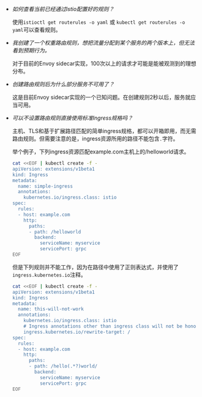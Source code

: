 * _如何查看当前已经通过Istio配置好的规则？_

  使用`istioctl get routerules -o yaml` 或 `kubectl get routerules -o yaml`可以查看规则。

* _我创建了一个权重路由规则，想把流量分配到某个服务的两个版本上，但无法看到预期行为。_
  
  对于目前的Envoy sidecar实现，100次以上的请求才可能是能被观测到的理想分布。
  
* _创建路由规则后为什么部分服务不可用了？_
 
  这是目前Envoy sidecar实现的一个已知问题。在创建规则2秒以后，服务就应当可用。

* _可以不设置路由规则直接使用标准Ingress规格吗？_

  主机、TLS和基于扩展路径匹配的简单ingress规格，都可以开箱即用，而无需路由规则。但需要注意的是，ingress资源所用的路径不能包含`.`字符。
  
  举个例子，下列ingress资源匹配example.com主机上的/helloworld请求。
  
  ```bash
  cat <<EOF | kubectl create -f -
  apiVersion: extensions/v1beta1
  kind: Ingress
  metadata:
    name: simple-ingress
    annotations:
      kubernetes.io/ingress.class: istio
  spec:
    rules:
    - host: example.com
      http:
        paths:
        - path: /helloworld
          backend:
            serviceName: myservice
            servicePort: grpc
  EOF
  ```
 
  但是下列规则并不能工作，因为在路径中使用了正则表达式，并使用了`ingress.kubernetes.io`注释。

  ```bash
  cat <<EOF | kubectl create -f -
  apiVersion: extensions/v1beta1
  kind: Ingress
  metadata:
    name: this-will-not-work
    annotations:
      kubernetes.io/ingress.class: istio
      # Ingress annotations other than ingress class will not be honored
      ingress.kubernetes.io/rewrite-target: /
  spec:
    rules:
    - host: example.com
      http:
        paths:
        - path: /hello(.*?)world/
          backend:
            serviceName: myservice
            servicePort: grpc
  EOF
  ```
 
